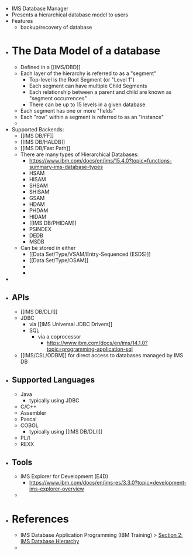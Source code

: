 - IMS Database Manager
- Presents a hierarchical database model to users
- Features
	- backup/recovery of database
- # The Data Model of a database
	- Defined in a [[IMS/DBD]]
	- Each layer of the hierarchy is referred to as a "segment"
		- Top-level is the Root Segment (or "Level 1")
		- Each segment can have multiple Child Segments
		- Each relationship between a parent and child are known as "segment occurrences"
		- There can be up to 15 levels in a given database
	- Each segment has one or more "fields"
	- Each "row" within a segment is referred to as an "instance"
	-
- Supported Backends:
	- [[IMS DB/FF]]
	- [[IMS DB/HALDB]]
	- [[IMS DB/Fast Path]]
	- There are many types of Hierarchical Databases:
		- https://www.ibm.com/docs/en/ims/15.4.0?topic=functions-summary-ims-database-types
		- HSAM
		- HISAM
		- SHSAM
		- SHISAM
		- GSAM
		- HDAM
		- PHDAM
		- HIDAM
		- [[IMS DB/PHIDAM]]
		- PSINDEX
		- DEDB
		- MSDB
	- Can be stored in either
		- [[Data Set/Type/VSAM/Entry-Sequenced (ESDS)]]
		- [[Data Set/Type/OSAM]]
		-
		-
-
- ## APIs
	- [[IMS DB/DL/I]]
	- JDBC
		- via [[IMS Universal JDBC Drivers]]
		- SQL
			- via a coprocessor
				- https://www.ibm.com/docs/en/ims/14.1.0?topic=programming-application-sql
	- [[IMS/CSL/ODBM]] for direct access to databases managed by IMS DB
- ## Supported Languages
	- Java
		- typically using JDBC
	- C/C++
	- Assembler
	- Pascal
	- COBOL
		- typically using [[IMS DB/DL/I]]
	- PL/I
	- REXX
- ## Tools
	- IMS Explorer for Development (E4D)
		- https://www.ibm.com/docs/en/ims-es/3.3.0?topic=development-ims-explorer-overview
	-
- # References
	- IMS Database Application Programming (IBM Training) > [Section 2: IMS Database Hierarchy](https://learn.ibm.com/mod/video/view.php?id=256335)
	-